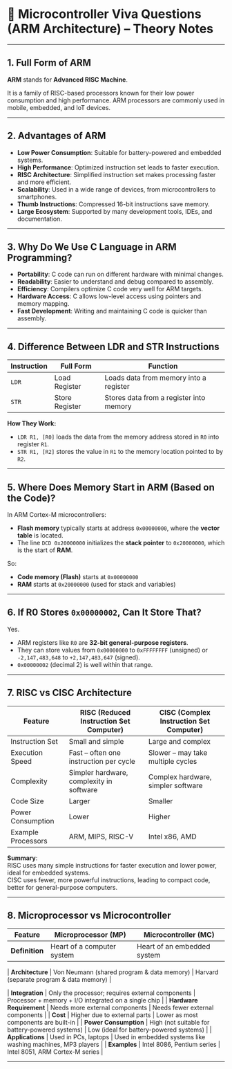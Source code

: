 # 🧠 Microcontroller Viva Questions (ARM Architecture) – Theory Notes

---

## 1. Full Form of ARM

**ARM** stands for **Advanced RISC Machine**.

It is a family of RISC-based processors known for their low power consumption and high performance. ARM processors are commonly used in mobile, embedded, and IoT devices.

---

## 2. Advantages of ARM

- **Low Power Consumption**: Suitable for battery-powered and embedded systems.  
- **High Performance**: Optimized instruction set leads to faster execution.  
- **RISC Architecture**: Simplified instruction set makes processing faster and more efficient.  
- **Scalability**: Used in a wide range of devices, from microcontrollers to smartphones.  
- **Thumb Instructions**: Compressed 16-bit instructions save memory.  
- **Large Ecosystem**: Supported by many development tools, IDEs, and documentation.

---

## 3. Why Do We Use C Language in ARM Programming?

- **Portability**: C code can run on different hardware with minimal changes.  
- **Readability**: Easier to understand and debug compared to assembly.  
- **Efficiency**: Compilers optimize C code very well for ARM targets.  
- **Hardware Access**: C allows low-level access using pointers and memory mapping.  
- **Fast Development**: Writing and maintaining C code is quicker than assembly.

---

## 4. Difference Between LDR and STR Instructions

| Instruction | Full Form       | Function                                      |
|-------------|------------------|-----------------------------------------------|
| `LDR`       | Load Register    | Loads data from memory into a register        |
| `STR`       | Store Register   | Stores data from a register into memory       |

**How They Work:**

- `LDR R1, [R0]` loads the data from the memory address stored in `R0` into register `R1`.  
- `STR R1, [R2]` stores the value in `R1` to the memory location pointed to by `R2`.

---

## 5. Where Does Memory Start in ARM (Based on the Code)?

In ARM Cortex-M microcontrollers:

- **Flash memory** typically starts at address `0x00000000`, where the **vector table** is located.  
- The line `DCD 0x20000000` initializes the **stack pointer** to `0x20000000`, which is the start of **RAM**.

So:
- **Code memory (Flash)** starts at `0x00000000`  
- **RAM** starts at `0x20000000` (used for stack and variables)

---

## 6. If R0 Stores `0x00000002`, Can It Store That?

Yes.

- ARM registers like `R0` are **32-bit general-purpose registers**.  
- They can store values from `0x00000000` to `0xFFFFFFFF` (unsigned) or `-2,147,483,648` to `+2,147,483,647` (signed).  
- `0x00000002` (decimal 2) is well within that range.

---

## 7. RISC vs CISC Architecture

| Feature             | RISC (Reduced Instruction Set Computer)   | CISC (Complex Instruction Set Computer)       |
|---------------------|-------------------------------------------|-----------------------------------------------|
| Instruction Set     | Small and simple                          | Large and complex                             |
| Execution Speed     | Fast – often one instruction per cycle    | Slower – may take multiple cycles             |
| Complexity          | Simpler hardware, complexity in software  | Complex hardware, simpler software            |
| Code Size           | Larger                                    | Smaller                                       |
| Power Consumption   | Lower                                     | Higher                                        |
| Example Processors  | ARM, MIPS, RISC-V                         | Intel x86, AMD                                |

**Summary**:  
RISC uses many simple instructions for faster execution and lower power, ideal for embedded systems.  
CISC uses fewer, more powerful instructions, leading to compact code, better for general-purpose computers.

---

## 8. Microprocessor vs Microcontroller

| Feature                        | Microprocessor (MP)                                          | Microcontroller (MC)                                         |
|--------------------------------|---------------------------------------------------------------|---------------------------------------------------------------|
| **Definition**                | Heart of a computer system                                    | Heart of an embedded system                                   |

| **Architecture**            | Von Neumann (shared program & data memory)                    | Harvard (separate program & data memory)                      |

| **Integration**              | Only the processor; requires external components              | Processor + memory + I/O integrated on a single chip          |
| **Hardware Requirement**     | Needs more external components                                | Needs fewer external components                               |
| **Cost**                     | Higher due to external parts                                  | Lower as most components are built-in                         |
| **Power Consumption**        | High (not suitable for battery-powered systems)               | Low (ideal for battery-powered systems)                       |
| **Applications**             | Used in PCs, laptops                                          | Used in embedded systems like washing machines, MP3 players   |
| **Examples**                 | Intel 8086, Pentium series                                    | Intel 8051, ARM Cortex-M series                               |

---
